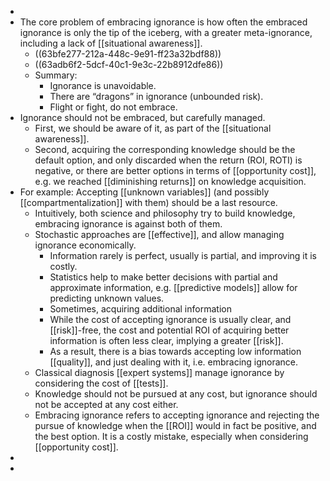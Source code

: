 -
- The core problem of embracing ignorance is how often the embraced ignorance is only the tip of the iceberg, with a greater meta-ignorance, including a lack of [[situational awareness]].
	- ((63bfe277-212a-448c-9e91-ff23a32bdf88))
	- ((63adb6f2-5dcf-40c1-9e3c-22b8912dfe86))
	- Summary:
	  * Ignorance is unavoidable.
	  * There are “dragons” in ignorance (unbounded risk).
	  * Flight or fight, do not embrace.
- Ignorance should not be embraced, but carefully managed.
	- First, we should be aware of it, as part of the [[situational awareness]].
	- Second, acquiring the corresponding knowledge should be the default option, and only discarded when the return (ROI, ROTI) is negative, or there are better options in terms of [[opportunity cost]], e.g. we reached [[diminishing returns]] on knowledge acquisition.
- For example: Accepting [[unknown variables]] (and possibly [[compartmentalization]] with them) should be a last resource.
	- Intuitively, both science and philosophy try to build knowledge, embracing ignorance is against both of them.
	- Stochastic approaches are [[effective]], and allow managing ignorance economically.
	  * Information rarely is perfect, usually is partial, and improving it is costly.
	  * Statistics help to make better decisions with partial and approximate information, e.g. [[predictive models]] allow for predicting unknown values.
	  * Sometimes, acquiring additional information 
	  * While the cost of accepting ignorance is usually clear, and [[risk]]-free, the cost and potential ROI of acquiring better information is often less clear, implying a greater [[risk]].
	  * As a result, there is a bias towards accepting low information [[quality]], and just dealing with it, i.e. embracing ignorance.
	- Classical diagnosis [[expert systems]] manage ignorance by considering the cost of [[tests]].
	- Knowledge should not be pursued at any cost, but ignorance should not be accepted at any cost either.
	- Embracing ignorance refers to accepting ignorance and rejecting the pursue of knowledge when the [[ROI]] would in fact be positive, and the best option. It is a costly mistake, especially when considering [[opportunity cost]].
-
-